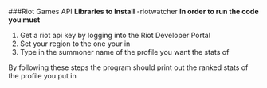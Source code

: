 ###Riot Games API
**Libraries to Install**
-riotwatcher
**In order to run the code you must**
1. Get a riot api key by logging into the Riot Developer Portal
2. Set your region to the one your in
3. Type in the summoner name of the profile you want the stats of

By following these steps the program should print out the ranked stats of the profile you put in
